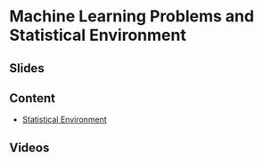 # Machine Learning Problems and Statistical Environment

## Slides

## Content

* [Statistical Environment](http://en.diveintodeeplearning.org/chapter_multilayer-perceptrons/environment.html)

## Videos
